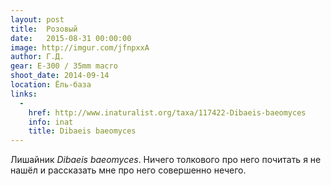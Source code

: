 ```yaml
---
layout: post
title:  Розовый
date:   2015-08-31 00:00:00
image: http://imgur.com/jfnpxxA
author: Г.Д.
gear: E-300 / 35mm macro
shoot_date: 2014-09-14
location: Ёль-база
links:
  -
    href: http://www.inaturalist.org/taxa/117422-Dibaeis-baeomyces
    info: inat
    title: Dibaeis baeomyces
---
```


Лишайник _Dibaeis baeomyces_. Ничего толкового про него почитать я не нашёл и рассказать мне про него совершенно нечего.
